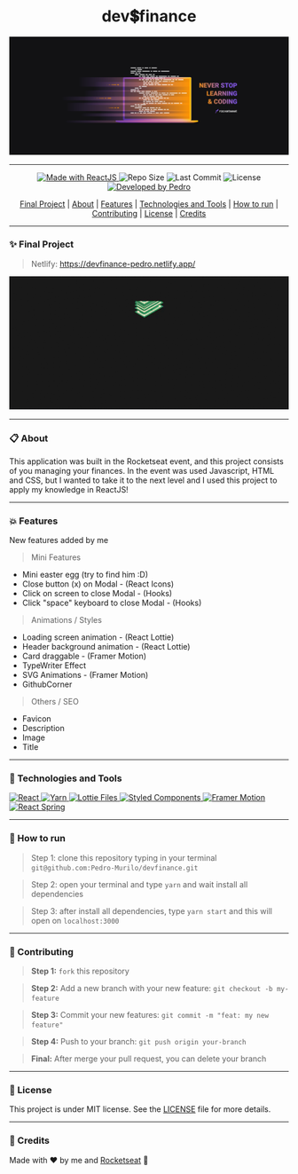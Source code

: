 <h1 align="center"><strong>dev💲finance</strong></h1> 
<p align="center"><img src="https://github.com/Pedro-Murilo/devfinance/blob/main/.github/2560x1080.png" alt="Discover Event" /></p>

---
<p align="center">
<a href="https://reactjs.org/">
  <img alt="Made with ReactJS" src="https://img.shields.io/badge/Made_with-React.js-000?style=for-the-badge&logo=react" />
</a>

  <img alt="Repo Size" src="https://img.shields.io/github/repo-size/pedro-murilo/devfinance?color=000&style=for-the-badge">
  
  <img alt="Last Commit" src="https://img.shields.io/github/last-commit/pedro-murilo/devfinance?color=000&style=for-the-badge">
  
  <img alt="License" src="https://img.shields.io/github/license/pedro-murilo/devfinance?color=000&style=for-the-badge"/>
  
  <a href="https://github.com/Pedro-Murilo/">
    <img alt="Developed by Pedro" src="https://img.shields.io/badge/Dev-Pedro-%3498db?color=000&style=for-the-badge">
  </a>
</p>


<div align="center">
  <a href="#-final-project">Final Project</a> |
  <a href="#-about">About</a> |
  <a href="#-features">Features</a> |
  <a href="#-technologies-and-tools">Technologies and Tools</a> |
  <a href="#-how-to-run">How to run</a> |
  <a href="#-contributing">Contributing</a> |
  <a href="#-license">License</a> |
  <a href="#-credits">Credits</a>
</div>


---
### ✨ Final Project
> Netlify: https://devfinance-pedro.netlify.app/
<p align="center">
  <img src="https://github.com/Pedro-Murilo/devfinance/blob/main/.github/devfinance.gif" alt="Devfinance gif" />
</p>

---
### 📋 About
This application was built in the Rocketseat event, and this project consists of you managing your finances. In the event was used Javascript, HTML and CSS,
but I wanted to take it to the next level and I used this project to apply my knowledge in ReactJS!

---
### 💥 Features
New features added by me

> Mini Features
- Mini easter egg (try to find him :D)
- Close button (x) on Modal - (React Icons)
- Click on screen to close Modal - (Hooks)
- Click "space" keyboard to close Modal - (Hooks)

> Animations / Styles
  - Loading screen animation - (React Lottie)
  - Header background animation - (React Lottie)
  - Card draggable - (Framer Motion)
  - TypeWriter Effect
  - SVG Animations - (Framer Motion)
  - GithubCorner

> Others / SEO
- Favicon
- Description
- Image
- Title


---
### 🚀 Technologies and Tools
<a href="https://reactjs.org/">
  <img alt="React" src="https://img.shields.io/badge/react%20-%2320232a.svg?&style=for-the-badge&logo=react&logoColor=%2361DAFB"/>
</a>
<a href="https://yarnpkg.com/">
  <img alt="Yarn" src="https://img.shields.io/badge/yarn-2C8EBB?style=for-the-badge&logo=yarn&logoColor=white" />
</a>
<a href="https://lottiefiles.com">
 <img alt="Lottie Files" src="https://img.shields.io/badge/React_Lottie%20-%23000000.svg?&style=for-the-badge&color=2cc9b2"/>
</a>
<a href="https://styled-components.com/">
   <img alt="Styled Components" src="https://img.shields.io/badge/-Styled_Components-db7092?style=for-the-badge&logo=styled-components&logoColor=000" />
</a>
<a href="https://www.framer.com/motion/">
 <img alt="Framer Motion" src="https://img.shields.io/badge/Framer_Motion%20-%23000000.svg?&style=for-the-badge&color=c41277"/>
</a>
<a href="https://www.react-spring.io/">
  <img alt="React Spring" src="https://img.shields.io/badge/React_Spring-%2343853D.svg?&style=for-the-badge&color=ee6262" />
</a>

---
### 📲 How to run
> Step 1: clone this repository typing in your terminal `git@github.com:Pedro-Murilo/devfinance.git`

> Step 2: open your terminal and type `yarn` and wait install all dependencies

> Step 3: after install all dependencies, type `yarn start` and this will open on `localhost:3000`

---
### 🌱 Contributing
> <strong>Step 1:</strong> `fork` this repository

> <strong>Step 2:</strong> Add a new branch with your new feature: `git checkout -b my-feature`

> <strong>Step 3:</strong> Commit your new features: `git commit -m "feat: my new feature"`

> <strong>Step 4:</strong> Push to your branch: `git push origin your-branch`

> <strong>Final:</strong> After merge your pull request, you can delete your branch

---
### 📄 License
This project is under MIT license. See the [LICENSE](https://github.com/Pedro-Murilo/devfinance/blob/main/LICENSE) file for more details.

---
### 💜 Credits
Made with ❤️ by me and [Rocketseat](https://github.com/Rocketseat) 💜
